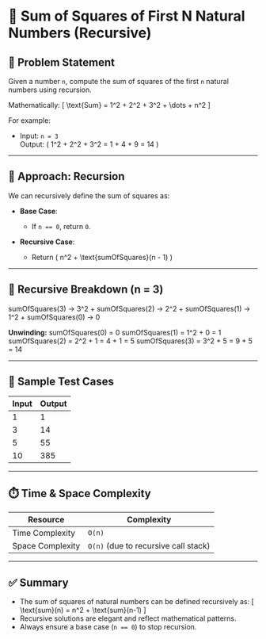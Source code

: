 # 🧮 Sum of Squares of First N Natural Numbers (Recursive)

## 📘 Problem Statement

Given a number `n`, compute the sum of squares of the first `n` natural numbers using recursion.

Mathematically:
\[
\text{Sum} = 1^2 + 2^2 + 3^2 + \dots + n^2
\]

For example:
- Input: `n = 3`  
  Output: \( 1^2 + 2^2 + 3^2 = 1 + 4 + 9 = 14 \)

---

## 🔧 Approach: Recursion

We can recursively define the sum of squares as:

- **Base Case**:
  - If `n == 0`, return `0`.

- **Recursive Case**:
  - Return \( n^2 + \text{sumOfSquares}(n - 1) \)

---

## 🔄 Recursive Breakdown (n = 3)

sumOfSquares(3)
→ 3^2 + sumOfSquares(2)
→ 2^2 + sumOfSquares(1)
→ 1^2 + sumOfSquares(0)
→ 0

**Unwinding:**
sumOfSquares(0) = 0
sumOfSquares(1) = 1^2 + 0 = 1
sumOfSquares(2) = 2^2 + 1 = 4 + 1 = 5
sumOfSquares(3) = 3^2 + 5 = 9 + 5 = 14

---

## 🧪 Sample Test Cases

| Input | Output |
|-------|--------|
| 1     | 1      |
| 3     | 14     |
| 5     | 55     |
| 10    | 385    |

---

## ⏱️ Time & Space Complexity

| Resource         | Complexity       |
|------------------|------------------|
| Time Complexity  | `O(n)`           |
| Space Complexity | `O(n)` (due to recursive call stack) |

---

## ✅ Summary

- The sum of squares of natural numbers can be defined recursively as:
  \[
  \text{sum}(n) = n^2 + \text{sum}(n-1)
  \]
- Recursive solutions are elegant and reflect mathematical patterns.
- Always ensure a base case (`n == 0`) to stop recursion.
